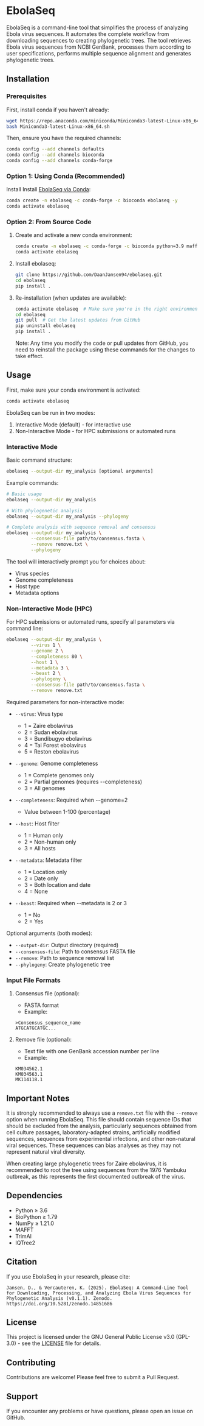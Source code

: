 # EbolaSeq

EbolaSeq is a command-line tool that simplifies the process of analyzing Ebola virus sequences. It automates the complete workflow from downloading sequences to creating phylogenetic trees. The tool retrieves Ebola virus sequences from NCBI GenBank, processes them according to user specifications, performs multiple sequence alignment and generates phylogenetic trees.

## Installation

### Prerequisites
First, install conda if you haven't already:
```bash
wget https://repo.anaconda.com/miniconda/Miniconda3-latest-Linux-x86_64.sh
bash Miniconda3-latest-Linux-x86_64.sh
```

Then, ensure you have the required channels:
```bash
conda config --add channels defaults
conda config --add channels bioconda
conda config --add channels conda-forge
```

### Option 1: Using Conda (Recommended)
Install Install [EbolaSeq via Conda](https://anaconda.org/bioconda/ebolaseq):
```bash
conda create -n ebolaseq -c conda-forge -c bioconda ebolaseq -y
conda activate ebolaseq
```

### Option 2: From Source Code
1. Create and activate a new conda environment:
   ```bash
   conda create -n ebolaseq -c conda-forge -c bioconda python=3.9 mafft trimal iqtree
   conda activate ebolaseq
   ```

2. Install ebolaseq:
   ```bash
   git clone https://github.com/DaanJansen94/ebolaseq.git
   cd ebolaseq
   pip install .
   ```

3. Re-installation (when updates are available):
   ```bash
   conda activate ebolaseq  # Make sure you're in the right environment
   cd ebolaseq
   git pull  # Get the latest updates from GitHub
   pip uninstall ebolaseq
   pip install .
   ```
   Note: Any time you modify the code or pull updates from GitHub, you need to reinstall the package using these commands for the changes to take effect.

## Usage

First, make sure your conda environment is activated:
```bash
conda activate ebolaseq
```

EbolaSeq can be run in two modes:
1. Interactive Mode (default) - for interactive use
2. Non-Interactive Mode - for HPC submissions or automated runs

### Interactive Mode

Basic command structure:
```bash
ebolaseq --output-dir my_analysis [optional arguments]
```

Example commands:
```bash
# Basic usage
ebolaseq --output-dir my_analysis

# With phylogenetic analysis
ebolaseq --output-dir my_analysis --phylogeny

# Complete analysis with sequence removal and consensus
ebolaseq --output-dir my_analysis \
         --consensus-file path/to/consensus.fasta \
         --remove remove.txt \
         --phylogeny
```

The tool will interactively prompt you for choices about:
- Virus species
- Genome completeness
- Host type
- Metadata options

### Non-Interactive Mode (HPC)

For HPC submissions or automated runs, specify all parameters via command line:

```bash
ebolaseq --output-dir my_analysis \
         --virus 1 \
         --genome 2 \
         --completeness 80 \
         --host 1 \
         --metadata 3 \
         --beast 2 \
         --phylogeny \
         --consensus-file path/to/consensus.fasta \
         --remove remove.txt
```

Required parameters for non-interactive mode:
- `--virus`: Virus type
  - 1 = Zaire ebolavirus
  - 2 = Sudan ebolavirus
  - 3 = Bundibugyo ebolavirus
  - 4 = Tai Forest ebolavirus
  - 5 = Reston ebolavirus

- `--genome`: Genome completeness
  - 1 = Complete genomes only
  - 2 = Partial genomes (requires --completeness)
  - 3 = All genomes

- `--completeness`: Required when --genome=2
  - Value between 1-100 (percentage)

- `--host`: Host filter
  - 1 = Human only
  - 2 = Non-human only
  - 3 = All hosts

- `--metadata`: Metadata filter
  - 1 = Location only
  - 2 = Date only
  - 3 = Both location and date
  - 4 = None

- `--beast`: Required when --metadata is 2 or 3
  - 1 = No
  - 2 = Yes

Optional arguments (both modes):
- `--output-dir`: Output directory (required)
- `--consensus-file`: Path to consensus FASTA file
- `--remove`: Path to sequence removal list
- `--phylogeny`: Create phylogenetic tree

### Input File Formats

1. Consensus file (optional):
   - FASTA format
   - Example:
   ```
   >Consensus_sequence_name
   ATGCATGCATGC...
   ```

2. Remove file (optional):
   - Text file with one GenBank accession number per line
   - Example:
   ```
   KM034562.1
   KM034563.1
   MK114118.1
   ```

## Important Notes

It is strongly recommended to always use a `remove.txt` file with the `--remove` option when running EbolaSeq. This file should contain sequence IDs that should be excluded from the analysis, particularly sequences obtained from cell culture passages, laboratory-adapted strains, artificially modified sequences, sequences from experimental infections, and other non-natural viral sequences. These sequences can bias analyses as they may not represent natural viral diversity.

When creating large phylogenetic trees for Zaire ebolavirus, it is recommended to root the tree using sequences from the 1976 Yambuku outbreak, as this represents the first documented outbreak of the virus.

## Dependencies

- Python ≥ 3.6
- BioPython ≥ 1.79
- NumPy ≥ 1.21.0
- MAFFT
- TrimAl
- IQTree2

## Citation

If you use EbolaSeq in your research, please cite:

```
Jansen, D., & Vercauteren, K. (2025). EbolaSeq: A Command-Line Tool for Downloading, Processing, and Analyzing Ebola Virus Sequences for Phylogenetic Analysis (v0.1.1). Zenodo. https://doi.org/10.5281/zenodo.14851686
```

## License

This project is licensed under the GNU General Public License v3.0 (GPL-3.0) - see the [LICENSE](LICENSE) file for details.

## Contributing

Contributions are welcome! Please feel free to submit a Pull Request.

## Support

If you encounter any problems or have questions, please open an issue on GitHub.
